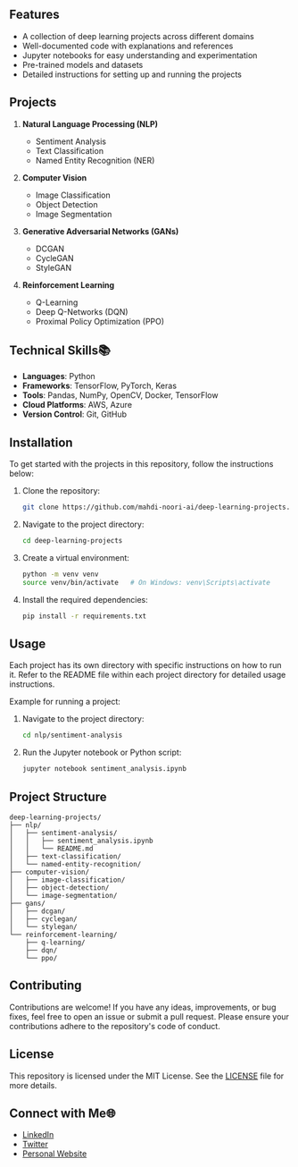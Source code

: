 ## **Features**

- A collection of deep learning projects across different domains
- Well-documented code with explanations and references
- Jupyter notebooks for easy understanding and experimentation
- Pre-trained models and datasets
- Detailed instructions for setting up and running the projects

## **Projects**

1. **Natural Language Processing (NLP)**
   - Sentiment Analysis
   - Text Classification
   - Named Entity Recognition (NER)

2. **Computer Vision**
   - Image Classification
   - Object Detection
   - Image Segmentation

3. **Generative Adversarial Networks (GANs)**
   - DCGAN
   - CycleGAN
   - StyleGAN

4. **Reinforcement Learning**
   - Q-Learning
   - Deep Q-Networks (DQN)
   - Proximal Policy Optimization (PPO)

## **Technical Skills📚**

- **Languages**: Python
- **Frameworks**: TensorFlow, PyTorch, Keras
- **Tools**: Pandas, NumPy, OpenCV, Docker, TensorFlow
- **Cloud Platforms**: AWS, Azure
- **Version Control**: Git, GitHub

## **Installation**

To get started with the projects in this repository, follow the instructions below:

1. Clone the repository:
   ```sh
   git clone https://github.com/mahdi-noori-ai/deep-learning-projects.git
   ```
2. Navigate to the project directory:
   ```sh
   cd deep-learning-projects
   ```
3. Create a virtual environment:
   ```sh
   python -m venv venv
   source venv/bin/activate   # On Windows: venv\Scripts\activate
   ```
4. Install the required dependencies:
   ```sh
   pip install -r requirements.txt
   ```

## **Usage**

Each project has its own directory with specific instructions on how to run it. Refer to the README file within each project directory for detailed usage instructions.

Example for running a project:
1. Navigate to the project directory:
   ```sh
   cd nlp/sentiment-analysis
   ```
2. Run the Jupyter notebook or Python script:
   ```sh
   jupyter notebook sentiment_analysis.ipynb
   ```

## **Project Structure**

```
deep-learning-projects/
├── nlp/
│   ├── sentiment-analysis/
│   │   ├── sentiment_analysis.ipynb
│   │   └── README.md
│   ├── text-classification/
│   └── named-entity-recognition/
├── computer-vision/
│   ├── image-classification/
│   ├── object-detection/
│   └── image-segmentation/
├── gans/
│   ├── dcgan/
│   ├── cyclegan/
│   └── stylegan/
└── reinforcement-learning/
    ├── q-learning/
    ├── dqn/
    └── ppo/
```

## **Contributing**

Contributions are welcome! If you have any ideas, improvements, or bug fixes, feel free to open an issue or submit a pull request. Please ensure your contributions adhere to the repository's code of conduct.

## **License**

This repository is licensed under the MIT License. See the [LICENSE](LICENSE) file for more details.

## **Connect with Me🌐**

- [LinkedIn](https://www.linkedin.com/in/mahdi-noori-ai/)
- [Twitter](https://twitter.com/mahdi-noori-ai)
- [Personal Website](https://mahdi-noori-ai.com)
